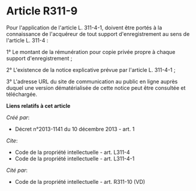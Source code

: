 # Article R311-9

Pour l'application de l'article L. 311-4-1, doivent être portés à la connaissance de l'acquéreur de tout support
d'enregistrement au sens de l'article L. 311-4 : 

1° Le montant de la rémunération pour copie privée propre à chaque support d'enregistrement ; 

2° L'existence de la notice explicative prévue par l'article L. 311-4-1 ; 

3° L'adresse URL du site de communication au public en ligne auprès duquel une version dématérialisée de cette notice peut
être consultée et téléchargée.

**Liens relatifs à cet article**

_Créé par_:

  - Décret n°2013-1141 du 10 décembre 2013 - art. 1

_Cite_:

  - Code de la propriété intellectuelle - art. L311-4
  - Code de la propriété intellectuelle - art. L311-4-1

_Cité par_:

  - Code de la propriété intellectuelle - art. R311-10 (VD)
